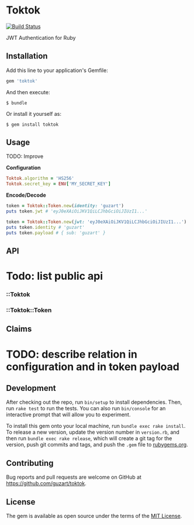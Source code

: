 # Toktok

[![Build Status](https://travis-ci.org/guzart/toktok.svg?branch=master)](https://travis-ci.org/guzart/toktok)

JWT Authentication for Ruby

## Installation

Add this line to your application's Gemfile:

```ruby
gem 'toktok'
```

And then execute:

    $ bundle

Or install it yourself as:

    $ gem install toktok

## Usage

TODO: Improve

**Configuration**

```ruby
Toktok.algorithm = 'HS256'
Toktok.secret_key = ENV['MY_SECRET_KEY']
```

**Encode/Decode**

```ruby
token = Toktok::Token.new(identity: 'guzart')
puts token.jwt # 'eyJ0eXAiOiJKV1QiLCJhbGciOiJIUzI1...'

token = Toktok::Token.new(jwt: 'eyJ0eXAiOiJKV1QiLCJhbGciOiJIUzI1...')
puts token.identity # 'guzart'
puts token.payload # { sub: 'guzart' }
```

## API

# Todo: list public api

### ::Toktok

### ::Toktok::Token

## Claims

# TODO: describe relation in configuration and in token payload

## Development

After checking out the repo, run `bin/setup` to install dependencies. Then, run `rake test` to run the tests. You can also run `bin/console` for an interactive prompt that will allow you to experiment.

To install this gem onto your local machine, run `bundle exec rake install`. To release a new version, update the version number in `version.rb`, and then run `bundle exec rake release`, which will create a git tag for the version, push git commits and tags, and push the `.gem` file to [rubygems.org](https://rubygems.org).

## Contributing

Bug reports and pull requests are welcome on GitHub at https://github.com/guzart/toktok.

## License

The gem is available as open source under the terms of the [MIT License](http://opensource.org/licenses/MIT).

